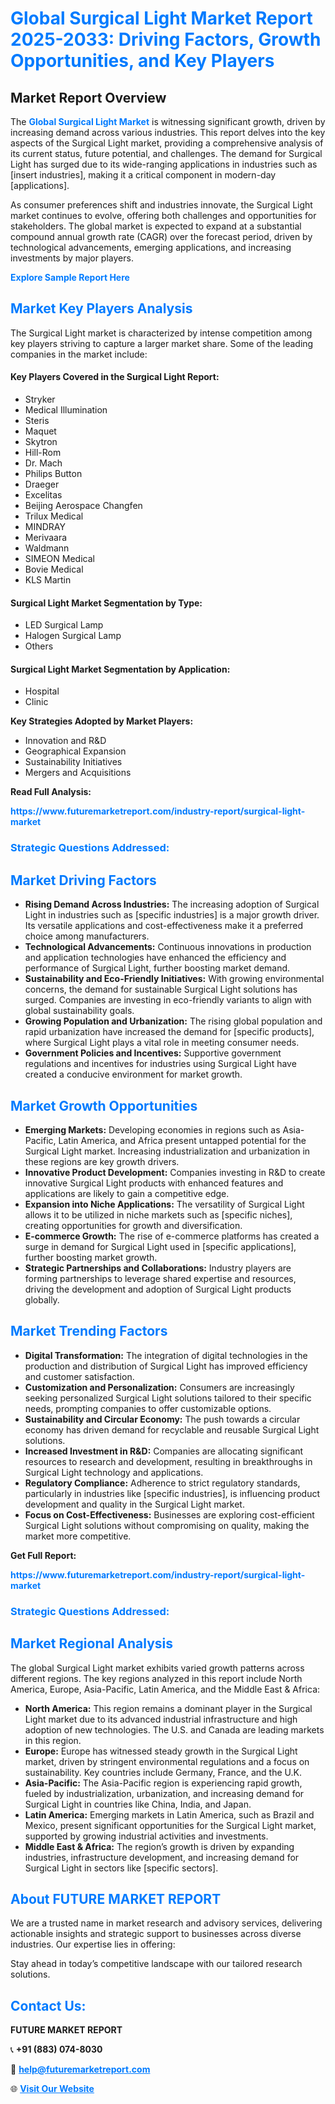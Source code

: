 <h1 style="color: #007BFF;">Global Surgical Light Market Report 2025-2033: Driving Factors, Growth Opportunities, and Key Players</h1>

<section id="overview">
<h2>Market Report Overview</h2>
<p>The <a href="https://www.futuremarketreport.com/industry-report/surgical-light-market" style="color: #007BFF; text-decoration: none;"><strong>Global Surgical Light Market</strong></a> is witnessing significant growth, driven by increasing demand across various industries. This report delves into the key aspects of the Surgical Light market, providing a comprehensive analysis of its current status, future potential, and challenges. The demand for Surgical Light has surged due to its wide-ranging applications in industries such as [insert industries], making it a critical component in modern-day [applications].</p>
<p>As consumer preferences shift and industries innovate, the Surgical Light market continues to evolve, offering both challenges and opportunities for stakeholders. The global market is expected to expand at a substantial compound annual growth rate (CAGR) over the forecast period, driven by technological advancements, emerging applications, and increasing investments by major players.</p>
</section>

<section id="overview">
<p><a href="https://www.futuremarketreport.com/request-sample/reportId=80270" style="color: #007BFF; text-decoration: none;"><strong>Explore Sample Report Here</strong></a></p>
</section>

<section id="key-players">
<h2 style="color: #007BFF;">Market Key Players Analysis</h2>
<p>The Surgical Light market is characterized by intense competition among key players striving to capture a larger market share. Some of the leading companies in the market include:</p>
<h4>Key Players Covered in the Surgical Light Report:</h4>
<ul><li>Stryker</li><li>Medical Illumination</li><li>Steris</li><li>Maquet</li><li>Skytron</li><li>Hill-Rom</li><li>Dr. Mach</li><li>Philips Button</li><li>Draeger</li><li>Excelitas</li><li>Beijing Aerospace Changfen</li><li>Trilux Medical</li><li>MINDRAY</li><li>Merivaara</li><li>Waldmann</li><li>SIMEON Medical</li><li>Bovie Medical</li><li>KLS Martin</li></ul>
<h4>Surgical Light Market Segmentation by Type:</h4>
<ul><li>LED Surgical Lamp</li><li>Halogen Surgical Lamp</li><li>Others</li></ul>

<h4>Surgical Light Market Segmentation by Application:</h4>
<ul><li>Hospital</li><li>Clinic</li></ul>
<p><strong>Key Strategies Adopted by Market Players:</strong></p>
<ul>
<li>Innovation and R&D</li>
<li>Geographical Expansion</li>
<li>Sustainability Initiatives</li>
<li>Mergers and Acquisitions</li>
</ul>
</section>

<section>
<p><strong>Read Full Analysis: </strong></p><a href="https://www.futuremarketreport.com/industry-report/surgical-light-market" style="color: #007BFF; text-decoration: none;"><strong>https://www.futuremarketreport.com/industry-report/surgical-light-market</strong></a>
<h3 style="color: #007BFF;">Strategic Questions Addressed:</h3>
</section>

<section id="driving-factors">
<h2 style="color: #007BFF;">Market Driving Factors</h2>
<ul>
<li><strong>Rising Demand Across Industries:</strong> The increasing adoption of Surgical Light in industries such as [specific industries] is a major growth driver. Its versatile applications and cost-effectiveness make it a preferred choice among manufacturers.</li>
<li><strong>Technological Advancements:</strong> Continuous innovations in production and application technologies have enhanced the efficiency and performance of Surgical Light, further boosting market demand.</li>
<li><strong>Sustainability and Eco-Friendly Initiatives:</strong> With growing environmental concerns, the demand for sustainable Surgical Light solutions has surged. Companies are investing in eco-friendly variants to align with global sustainability goals.</li>
<li><strong>Growing Population and Urbanization:</strong> The rising global population and rapid urbanization have increased the demand for [specific products], where Surgical Light plays a vital role in meeting consumer needs.</li>
<li><strong>Government Policies and Incentives:</strong> Supportive government regulations and incentives for industries using Surgical Light have created a conducive environment for market growth.</li>
</ul>
</section>

<section id="growth-opportunities">
<h2 style="color: #007BFF;">Market Growth Opportunities</h2>
<ul>
<li><strong>Emerging Markets:</strong> Developing economies in regions such as Asia-Pacific, Latin America, and Africa present untapped potential for the Surgical Light market. Increasing industrialization and urbanization in these regions are key growth drivers.</li>
<li><strong>Innovative Product Development:</strong> Companies investing in R&D to create innovative Surgical Light products with enhanced features and applications are likely to gain a competitive edge.</li>
<li><strong>Expansion into Niche Applications:</strong> The versatility of Surgical Light allows it to be utilized in niche markets such as [specific niches], creating opportunities for growth and diversification.</li>
<li><strong>E-commerce Growth:</strong> The rise of e-commerce platforms has created a surge in demand for Surgical Light used in [specific applications], further boosting market growth.</li>
<li><strong>Strategic Partnerships and Collaborations:</strong> Industry players are forming partnerships to leverage shared expertise and resources, driving the development and adoption of Surgical Light products globally.</li>
</ul>
</section>

<section id="trending-factors">
<h2 style="color: #007BFF;">Market Trending Factors</h2>
<ul>
<li><strong>Digital Transformation:</strong> The integration of digital technologies in the production and distribution of Surgical Light has improved efficiency and customer satisfaction.</li>
<li><strong>Customization and Personalization:</strong> Consumers are increasingly seeking personalized Surgical Light solutions tailored to their specific needs, prompting companies to offer customizable options.</li>
<li><strong>Sustainability and Circular Economy:</strong> The push towards a circular economy has driven demand for recyclable and reusable Surgical Light solutions.</li>
<li><strong>Increased Investment in R&D:</strong> Companies are allocating significant resources to research and development, resulting in breakthroughs in Surgical Light technology and applications.</li>
<li><strong>Regulatory Compliance:</strong> Adherence to strict regulatory standards, particularly in industries like [specific industries], is influencing product development and quality in the Surgical Light market.</li>
<li><strong>Focus on Cost-Effectiveness:</strong> Businesses are exploring cost-efficient Surgical Light solutions without compromising on quality, making the market more competitive.</li>
</ul>
</section>

<section>
<p><strong>Get Full Report: </strong></p><a href="https://www.futuremarketreport.com/industry-report/surgical-light-market" style="color: #007BFF; text-decoration: none;"><strong>https://www.futuremarketreport.com/industry-report/surgical-light-market</strong></a>
<h3 style="color: #007BFF;">Strategic Questions Addressed:</h3>
</section>


<section id="regional-analysis">
<h2 style="color: #007BFF;">Market Regional Analysis</h2>
<p>The global Surgical Light market exhibits varied growth patterns across different regions. The key regions analyzed in this report include North America, Europe, Asia-Pacific, Latin America, and the Middle East & Africa:</p>
<ul>
<li><strong>North America:</strong> This region remains a dominant player in the Surgical Light market due to its advanced industrial infrastructure and high adoption of new technologies. The U.S. and Canada are leading markets in this region.</li>
<li><strong>Europe:</strong> Europe has witnessed steady growth in the Surgical Light market, driven by stringent environmental regulations and a focus on sustainability. Key countries include Germany, France, and the U.K.</li>
<li><strong>Asia-Pacific:</strong> The Asia-Pacific region is experiencing rapid growth, fueled by industrialization, urbanization, and increasing demand for Surgical Light in countries like China, India, and Japan.</li>
<li><strong>Latin America:</strong> Emerging markets in Latin America, such as Brazil and Mexico, present significant opportunities for the Surgical Light market, supported by growing industrial activities and investments.</li>
<li><strong>Middle East & Africa:</strong> The region’s growth is driven by expanding industries, infrastructure development, and increasing demand for Surgical Light in sectors like [specific sectors].</li>
</ul>
</section>

<footer>
<h2 style="color: #007BFF;">About FUTURE MARKET REPORT</h2>
<p>We are a trusted name in market research and advisory services, delivering actionable insights and strategic support to businesses across diverse industries. Our expertise lies in offering:</p>

<p>Stay ahead in today’s competitive landscape with our tailored research solutions.</p>

<h2 style="color: #007BFF;">Contact Us:</h2>
<p><strong>FUTURE MARKET REPORT</strong></p>
<p>📞 <strong>+91 (883) 074-8030</strong></p>
<p>📧 <strong><a href="mailto:help@futuremarketreport.com" style="color: #007BFF;">help@futuremarketreport.com</a></strong></p>
<p>🌐 <strong><a href="https://www.futuremarketreport.com/" style="color: #007BFF;">Visit Our Website</a></strong></p>
</footer>